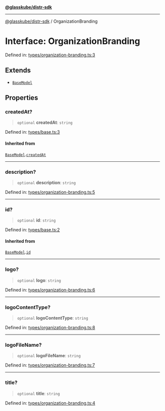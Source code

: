 [**@glasskube/distr-sdk**](../README.md)

***

[@glasskube/distr-sdk](../README.md) / OrganizationBranding

# Interface: OrganizationBranding

Defined in: [types/organization-branding.ts:3](https://github.com/glasskube/distr/blob/1c5d885406264f4301a9de61610438b702cea814/sdk/js/src/types/organization-branding.ts#L3)

## Extends

- [`BaseModel`](BaseModel.md)

## Properties

### createdAt?

> `optional` **createdAt**: `string`

Defined in: [types/base.ts:3](https://github.com/glasskube/distr/blob/1c5d885406264f4301a9de61610438b702cea814/sdk/js/src/types/base.ts#L3)

#### Inherited from

[`BaseModel`](BaseModel.md).[`createdAt`](BaseModel.md#createdat)

***

### description?

> `optional` **description**: `string`

Defined in: [types/organization-branding.ts:5](https://github.com/glasskube/distr/blob/1c5d885406264f4301a9de61610438b702cea814/sdk/js/src/types/organization-branding.ts#L5)

***

### id?

> `optional` **id**: `string`

Defined in: [types/base.ts:2](https://github.com/glasskube/distr/blob/1c5d885406264f4301a9de61610438b702cea814/sdk/js/src/types/base.ts#L2)

#### Inherited from

[`BaseModel`](BaseModel.md).[`id`](BaseModel.md#id)

***

### logo?

> `optional` **logo**: `string`

Defined in: [types/organization-branding.ts:6](https://github.com/glasskube/distr/blob/1c5d885406264f4301a9de61610438b702cea814/sdk/js/src/types/organization-branding.ts#L6)

***

### logoContentType?

> `optional` **logoContentType**: `string`

Defined in: [types/organization-branding.ts:8](https://github.com/glasskube/distr/blob/1c5d885406264f4301a9de61610438b702cea814/sdk/js/src/types/organization-branding.ts#L8)

***

### logoFileName?

> `optional` **logoFileName**: `string`

Defined in: [types/organization-branding.ts:7](https://github.com/glasskube/distr/blob/1c5d885406264f4301a9de61610438b702cea814/sdk/js/src/types/organization-branding.ts#L7)

***

### title?

> `optional` **title**: `string`

Defined in: [types/organization-branding.ts:4](https://github.com/glasskube/distr/blob/1c5d885406264f4301a9de61610438b702cea814/sdk/js/src/types/organization-branding.ts#L4)
